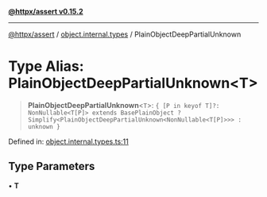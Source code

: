 [**@httpx/assert v0.15.2**](../../README.md)

***

[@httpx/assert](../../README.md) / [object.internal.types](../README.md) / PlainObjectDeepPartialUnknown

# Type Alias: PlainObjectDeepPartialUnknown\<T\>

> **PlainObjectDeepPartialUnknown**\<`T`\>: `{ [P in keyof T]?: NonNullable<T[P]> extends BasePlainObject ? Simplify<PlainObjectDeepPartialUnknown<NonNullable<T[P]>>> : unknown }`

Defined in: [object.internal.types.ts:11](https://github.com/belgattitude/httpx/blob/8fd1b2a11c89b6d4d436a81e516da107a812f824/packages/assert/src/object.internal.types.ts#L11)

## Type Parameters

• **T**
